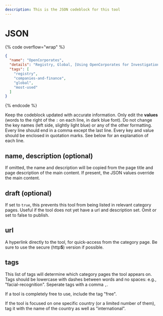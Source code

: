 ```yaml
---
description: This is the JSON codeblock for this tool
---
```


# JSON

{% code overflow="wrap" %}
```json
{
  "name": "OpenCorporates",
  "details": "Registry, Global, [Using OpenCorporates for Investigations (20 min)](https://www.youtube.com/watch?v=G\\_swgQEUGh8), [OpenCorporates API for Beginners (35 min)](https://tcij.org/summer-conference-event/a-beginners-guide-to-using-the-opencorporates-api-to-power-your-investigation/)",
  "tags": [
    "registry",
    "companies-and-finance",
    "global",
    "most-used"
  ]
}
```
{% endcode %}

Keep the codeblock updated with accurate information. Only edit the **values** (words to the right of the `:` on each line, in dark blue font). Do not change the key names (left side, slightly light blue) or any of the other formatting. Every line should end in a comma except the last line. Every key and value should be enclosed in quotation marks. See below for an explanation of each line.&#x20;

## name, description (optional)

If omitted, the name and description will be copied from the page title and page description of the main content. If present, the JSON values override the main content.

## draft (optional)

If set to `true`, this prevents this tool from being listed in relevant category pages. Useful if the tool does not yet have a url and description set. Omit or set to false to publish.

## url

A hyperlink directly to the tool, for quick-access from the category page. Be sure to use the secure (http**S**) version if possible.

## tags

This list of tags will determine which category pages the tool appears on. Tags should be lowercase with dashes between words and no spaces: e.g., "facial-recognition". Seperate tags with a comma `,`.

If a tool is completely free to use, include the tag "free".

If the tool is focused on one specific country (or a limited number of them), tag it with the name of the country as well as "international".

